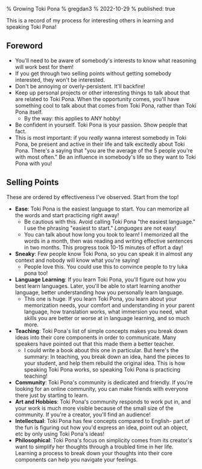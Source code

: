 % Growing Toki Pona
% gregdan3
% 2022-10-29
% published: true

This is a record of my process for interesting others in learning and speaking Toki Pona!

## Foreword

- You'll need to be aware of somebody's interests to know what reasoning will work best for them!
- If you get through two selling points without getting somebody interested, they won't be interested.
- Don't be annoying or overly-persistent. It'll backfire!
- Keep up personal projects or other interesting things to talk about that are related to Toki Pona. When the opportunity comes, you'll have something cool to talk about that comes from Toki Pona, rather than Toki Pona itself.
  - By the way: this applies to ANY hobby!
- Be confident in yourself. Toki Pona is your passion. Show people that fact.
- This is most important: if you _really_ wanna interest somebody in Toki Pona, be present and active in their life and talk excitedly about Toki Pona. There's a saying that "you are the average of the 5 people you're with most often." Be an influence in somebody's life so they want to Toki Pona with you!

## Selling Points

These are ordered by effectiveness I've observed. Start from the top!

- **Ease**: Toki Pona is the easiest language to start. You can memorize all the words and start practicing right away!
  - Be cautious with this. Avoid calling Toki Pona "the easiest language." I use the phrasing "easiest to start." _Languages_ are not easy!
  - You can talk about how long you took to learn! I memorized all the words in a month, then was reading and writing effective sentences in two months. This progress took 10-15 minutes of effort a day!
- **Sneaky**: Few people know Toki Pona, so you can speak it in almost any context and nobody will know what you're saying!
  - People love this. You could use this to convince people to try luka pona too!
- **Language Learning**: If you learn Toki Pona, you'll figure out how you best learn languages. Later, you'll be able to start learning another language, better understanding how you personally learn language.
  - This one is huge. If you learn Toki Pona, you learn about your memorization needs, your comfort and understanding in your parent language, how translation works, what immersion you need, what skills you are better or worse at in language learning, and so much more.
- **Teaching**: Toki Pona's list of simple concepts makes you break down ideas into their core components in order to communicate. Many speakers have pointed out that this made them a better teacher.
  - I could write a book about this one in particular. But here's the summary: In teaching, you break down an idea, hand the pieces to your student, and help them rebuild the original idea. This is how speaking Toki Pona works, so speaking Toki Pona is practicing teaching!
- **Community**: Toki Pona's community is dedicated and friendly. If you're looking for an online community, you can make friends with everyone there just by starting to learn.
- **Art and Hobbies**: Toki Pona's community responds to work put in, and your work is much more visible because of the small size of the community. If you're a creator, you'll find an audience!
- **Intellectual**: Toki Pona has few concepts compared to English- part of the fun is figuring out how you'd express an idea, point out an object, etc by only using Toki Pona's ideas!
- **Philosophical**: Toki Pona's focus on simplicity comes from its creator's want to simplify her thoughts through a troubled time in her life. Learning a process to break down your thoughts into their core components can help you navigate your feelings.
